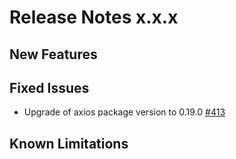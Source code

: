 # Release Notes x.x.x

## New Features

## Fixed Issues
- Upgrade of axios package version to 0.19.0 [#413](https://github.com/keptn/keptn/issues/413)

## Known Limitations
